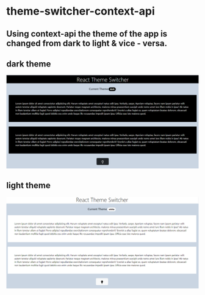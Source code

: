 ﻿# theme-switcher-context-api

## Using context-api the theme of the app is changed from dark to light & vice - versa.

## dark theme
![output](src/assets/dark_theme.PNG)

## light theme
![output](src/assets/white_theme.PNG)

